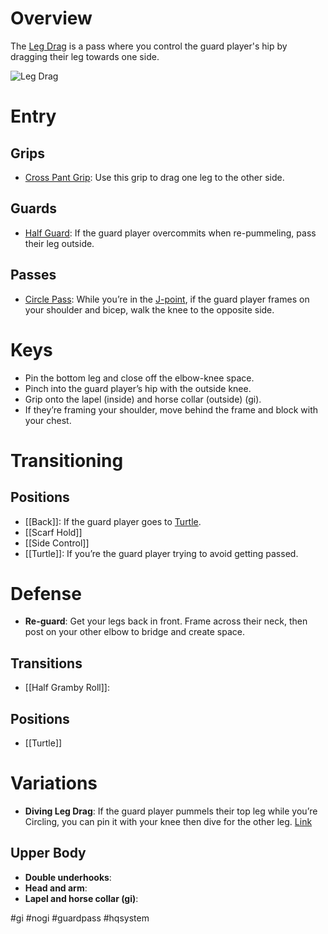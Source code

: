 # Overview
The <u>Leg Drag</u> is a pass where you control the guard player's hip by dragging their leg towards one side.

![Leg Drag](https://checkmatbuenapark.com/wp-content/uploads/2019/05/1-basic-leg-drag.jpg)
# Entry
## Grips
- [Cross Pant Grip](obsidian://open?vault=Obsidian-BJJ-Notes&file=Grips%2FCross%20Pant%20Grip): Use this grip to drag one leg to the other side.
## Guards
- [Half Guard](obsidian://open?vault=Obsidian-BJJ-Notes&file=Guards%2FHalf%20Guard): If the guard player overcommits when re-pummeling, pass their leg outside.
## Passes
- [Circle Pass](obsidian://open?vault=Obsidian-BJJ-Notes&file=Circle%20Pass): While you’re in the [J-point](obsidian://open?vault=Obsidian-BJJ-Notes&file=Positions%2FJ-point), if the guard player frames on your shoulder and bicep, walk the knee to the opposite side.
# Keys
- Pin the bottom leg and close off the elbow-knee space.
- Pinch into the guard player’s hip with the outside knee.
- Grip onto the lapel (inside) and horse collar (outside) (gi).
- If they’re framing your shoulder, move behind the frame and block with your chest.
# Transitioning
## Positions
- [[Back]]: If the guard player goes to [Turtle](obsidian://open?vault=Obsidian-BJJ-Notes&file=Guards%2FTurtle%20Guard).
- [[Scarf Hold]]
- [[Side Control]]
- [[Turtle]]: If you’re the guard player trying to avoid getting passed.
# Defense
- **Re-guard**: Get your legs back in front. Frame across their neck, then post on your other elbow to bridge and create space.
## Transitions
- [[Half Gramby Roll]]:
## Positions
- [[Turtle]]
# Variations
- **Diving Leg Drag**: If the guard player pummels their top leg while you’re Circling, you can pin it with your knee then dive for the other leg. [Link](https://youtu.be/72Sn9CBYX90?si=vYlOiRfJb-qJk-U1&t=49)
## Upper Body
- **Double underhooks**:
- **Head and arm**:
- **Lapel and horse collar (gi)**:

#gi #nogi #guardpass #hqsystem 